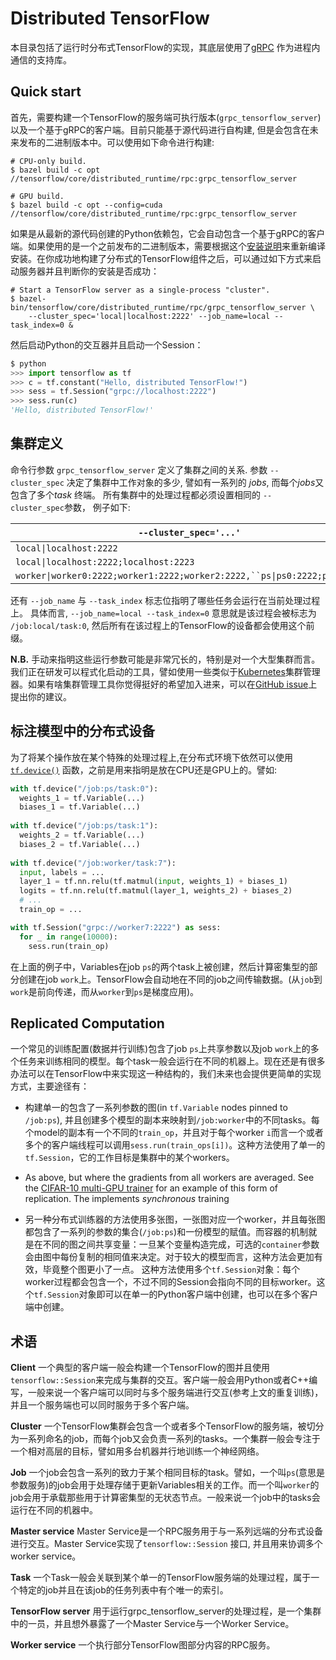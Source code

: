 
# Distributed TensorFlow

本目录包括了运行时分布式TensorFlow的实现，其底层使用了[gRPC](http://grpc.io) 作为进程内通信的支持库。

## Quick start

首先，需要构建一个TensorFlow的服务端可执行版本(`grpc_tensorflow_server`) 以及一个基于gRPC的客户端。目前只能基于源代码进行自构建, 但是会包含在未来发布的二进制版本中。可以使用如下命令进行构建:

```shell
# CPU-only build.
$ bazel build -c opt //tensorflow/core/distributed_runtime/rpc:grpc_tensorflow_server

# GPU build.
$ bazel build -c opt --config=cuda //tensorflow/core/distributed_runtime/rpc:grpc_tensorflow_server
```

如果是从最新的源代码创建的Python依赖包，它会自动包含一个基于gRPC的客户端。如果使用的是一个之前发布的二进制版本，需要根据这个[安装说明](https://www.tensorflow.org/versions/master/get_started/os_setup.html#create-the-pip-package-and-install)来重新编译安装。在你成功地构建了分布式的TensorFlow组件之后，可以通过如下方式来启动服务器并且判断你的安装是否成功：

```shell
# Start a TensorFlow server as a single-process "cluster".
$ bazel-bin/tensorflow/core/distributed_runtime/rpc/grpc_tensorflow_server \
    --cluster_spec='local|localhost:2222' --job_name=local --task_index=0 &
```

然后启动Python的交互器并且启动一个Session：

```python
$ python
>>> import tensorflow as tf
>>> c = tf.constant("Hello, distributed TensorFlow!")
>>> sess = tf.Session("grpc://localhost:2222")
>>> sess.run(c)
'Hello, distributed TensorFlow!'
```

## 集群定义

命令行参数 `grpc_tensorflow_server` 定义了集群之间的关系. 参数 `--cluster_spec` 决定了集群中工作对象的多少, 譬如有一系列的 *jobs*, 而每个*jobs*又包含了多个*task* 终端。 所有集群中的处理过程都必须设置相同的 `--cluster_spec`参数， 例子如下:

| `--cluster_spec='...'`                   | Available tasks                          |
| ---------------------------------------- | ---------------------------------------- |
| `local\|localhost:2222`                  | `/job:local/task:0`                      |
| `local\|localhost:2222;localhost:2223`   | `/job:local/task:0``/job:local/task:1`   |
| `worker\|worker0:2222;worker1:2222;worker2:2222,``ps\|ps0:2222;ps1:2222` | `/job:worker/task:0``/job:worker/task:1``/job:worker/task:2``/job:ps/task:0``/job:ps/task:1` |

还有 `--job_name` 与 `--task_index` 标志位指明了哪些任务会运行在当前处理过程上。 具体而言,
`--job_name=local --task_index=0` 意思就是该过程会被标志为
`/job:local/task:0`, 然后所有在该过程上的TensorFlow的设备都会使用这个前缀。

**N.B.** 
手动来指明这些运行参数可能是非常冗长的，特别是对一个大型集群而言。我们正在研发可以程式化启动的工具，譬如使用一些类似于[Kubernetes](http://kubernetes.io)集群管理器。如果有啥集群管理工具你觉得挺好的希望加入进来，可以在[GitHub issue](https://github.com/tensorflow/tensorflow/issues)上提出你的建议。

## 标注模型中的分布式设备

为了将某个操作放在某个特殊的处理过程上,在分布式环境下依然可以使用
[`tf.device()`](https://www.tensorflow.org/versions/master/api_docs/python/framework.html#device)
函数，之前是用来指明是放在CPU还是GPU上的。譬如:

```python
with tf.device("/job:ps/task:0"):
  weights_1 = tf.Variable(...)
  biases_1 = tf.Variable(...)
  
with tf.device("/job:ps/task:1"):
  weights_2 = tf.Variable(...)
  biases_2 = tf.Variable(...)
  
with tf.device("/job:worker/task:7"):
  input, labels = ...
  layer_1 = tf.nn.relu(tf.matmul(input, weights_1) + biases_1)
  logits = tf.nn.relu(tf.matmul(layer_1, weights_2) + biases_2)
  # ...
  train_op = ...

with tf.Session("grpc://worker7:2222") as sess:
  for _ in range(10000):
    sess.run(train_op)
```
在上面的例子中，Variables在job `ps`的两个task上被创建，然后计算密集型的部分创建在job `work`上。TensorFlow会自动地在不同的job之间传输数据。(从`job`到`work`是前向传递，而从`worker`到`ps`是梯度应用)。


## Replicated Computation
一个常见的训练配置(数据并行训练)包含了job `ps`上共享参数以及job `work`上的多个任务来训练相同的模型。每个task一般会运行在不同的机器上。现在还是有很多办法可以在TensorFlow中来实现这一种结构的，我们未来也会提供更简单的实现方式，主要途径有：

* 构建单一的包含了一系列参数的图(in `tf.Variable` nodes pinned to `/job:ps`), 并且创建多个模型的副本来映射到`/job:worker`中的不同tasks。每个model的副本有一个不同的`train_op`，并且对于每个worker `i`而言一个或者多个的客户端线程可以调用`sess.run(train_ops[i])`。这种方法使用了单一的`tf.Session`，它的工作目标是集群中的某个workers。
  
  
* As above, but where the gradients from all workers are averaged. See the
  [CIFAR-10 multi-GPU trainer](https://www.tensorflow.org/code/tensorflow/models/image/cifar10/cifar10_multi_gpu_train.py)
  for an example of this form of replication. The implements *synchronous* training
  
* 另一种分布式训练器的方法使用多张图，一张图对应一个worker，并且每张图都包含了一系列的参数的集合(`/job:ps`)和一份模型的赋值。而容器的机制就是在不同的图之间共享变量：一旦某个变量构造完成，可选的`container`参数会由图中每份复制的相同值来决定。对于较大的模型而言，这种方法会更加有效，毕竟整个图更小了一点。
这种方法使用多个`tf.Session`对象：每个worker过程都会包含一个，不过不同的Session会指向不同的目标worker。这个`tf.Session`对象即可以在单一的Python客户端中创建，也可以在多个客户端中创建。

## 术语

**Client**
一个典型的客户端一般会构建一个TensorFlow的图并且使用`tensorflow::Session`来完成与集群的交互。客户端一般会用Python或者C++编写，一般来说一个客户端可以同时与多个服务端进行交互(参考上文的重复训练)，并且一个服务端也可以同时服务于多个客户端。

**Cluster**
一个TensorFlow集群会包含一个或者多个TensorFlow的服务端，被切分为一系列命名的job，而每个job又会负责一系列的tasks。一个集群一般会专注于一个相对高层的目标，譬如用多台机器并行地训练一个神经网络。

**Job**
一个job会包含一系列的致力于某个相同目标的task。譬如，一个叫`ps`(意思是参数服务)的job会用于处理存储于更新Variables相关的工作。而一个叫`worker`的job会用于承载那些用于计算密集型的无状态节点。一般来说一个job中的tasks会运行在不同的机器中。


**Master service**
Master Service是一个RPC服务用于与一系列远端的分布式设备进行交互。Master Service实现了`tensorflow::Session` 接口, 并且用来协调多个worker service。

**Task**
一个Task一般会关联到某个单一的TensorFlow服务端的处理过程，属于一个特定的job并且在该job的任务列表中有个唯一的索引。

**TensorFlow server**
用于运行grpc_tensorflow_server的处理过程，是一个集群中的一员，并且想外暴露了一个Master Service与一个Worker Service。

**Worker service**
一个执行部分TensorFlow图部分内容的RPC服务。

